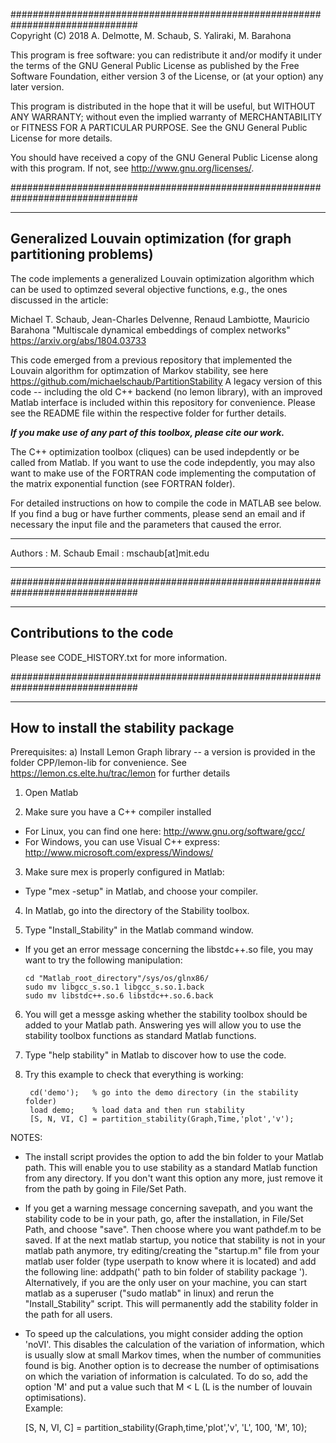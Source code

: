 ###############################################################################  
Copyright (C) 2018 A. Delmotte, M. Schaub, S. Yaliraki, M. Barahona

This program is free software: you can redistribute it and/or modify
it under the terms of the GNU General Public License as published by
the Free Software Foundation, either version 3 of the License, or
(at your option) any later version.

This program is distributed in the hope that it will be useful,
but WITHOUT ANY WARRANTY; without even the implied warranty of
MERCHANTABILITY or FITNESS FOR A PARTICULAR PURPOSE.  See the
GNU General Public License for more details.

You should have received a copy of the GNU General Public License
along with this program. If not, see <http://www.gnu.org/licenses/>.

###############################################################################

-----------------------------------------------------------------------------
Generalized Louvain optimization (for graph partitioning problems)
-----------------------------------------------------------------------------

The code implements a generalized Louvain optimization algorithm which can be used to
optimzed several objective functions, e.g., the ones discussed in the article:

Michael T. Schaub, Jean-Charles Delvenne, Renaud Lambiotte, Mauricio Barahona
"Multiscale dynamical embeddings of complex networks"
https://arxiv.org/abs/1804.03733

This code emerged from a previous repository that implemented the Louvain algorithm
for optimzation of Markov stability, see here
https://github.com/michaelschaub/PartitionStability
A legacy version of this code -- including the old C++ backend (no lemon library), with
an improved Matlab interface is included within this repository for convenience.
Please see the README file within the respective folder for further details.


***If you make use of any part of this toolbox, please cite our work.***

The C++ optimization toolbox (cliques) can be used indepdently or be called from Matlab.
If you want to use the code indepdently, you may also want to make use of the FORTRAN 
code implementing the computation of the matrix exponential function (see FORTRAN folder).

For detailed instructions on how to compile the code in MATLAB see below.
If you find a bug or have further comments, please send an email and if 
necessary the input file and the parameters that caused the error.

- - - - - - - - - - - - - - - - - - - - - - - - - - - - - - - - - - - - - - - -
Authors   : M. Schaub
Email     : mschaub[at]mit.edu
- - - - - - - - - - - - - - - - - - - - - - - - - - - - - - - - - - - - - - - -

###############################################################################

-----------------------------------------------------------------------------
Contributions to the code
-----------------------------------------------------------------------------

Please see CODE_HISTORY.txt for more information.

###############################################################################

-----------------------------------------------------------------------------
How to install the stability package
-----------------------------------------------------------------------------

Prerequisites:
a) Install Lemon Graph library -- a version is provided in the folder CPP/lemon-lib 
    for convenience. See https://lemon.cs.elte.hu/trac/lemon for further details

1. Open Matlab

2. Make sure you have a C++ compiler installed
  * For Linux, you can find one here: 
    http://www.gnu.org/software/gcc/
  * For Windows, you can use Visual C++ express: 
    http://www.microsoft.com/express/Windows/

3. Make sure mex is properly configured in Matlab:
  * Type "mex -setup" in Matlab, and choose your compiler.

4. In Matlab, go into the directory of the Stability toolbox.

5. Type "Install_Stability" in the Matlab command window.
  * If you get an error message concerning the libstdc++.so file, 
    you may want to try the following manipulation:

        cd "Matlab_root_directory"/sys/os/glnx86/
        sudo mv libgcc_s.so.1 libgcc_s.so.1.back
        sudo mv libstdc++.so.6 libstdc++.so.6.back

6. You will get a messge asking whether the stability toolbox should 
   be added to your Matlab path. Answering yes will allow you to use 
   the stability toolbox functions as standard Matlab functions.
            
7. Type "help stability" in Matlab to discover how to use the code.

8. Try this example to check that everything is working:
    
        cd('demo');   % go into the demo directory (in the stability folder)
        load demo;    % load data and then run stability
        [S, N, VI, C] = partition_stability(Graph,Time,'plot','v');

NOTES:

* The install script provides the option to add the bin folder to your 
Matlab path. This will enable you to use stability as a standard Matlab 
function from any directory. If you don't want this option any more,
just remove it from the path by going in File/Set Path.

* If you get a warning message concerning savepath, and you want the 
stability code to be in your path, go, after the installation, in 
File/Set Path, and choose "save". Then choose where you want pathdef.m
to be saved. If at the next matlab startup, you notice that stability is
not in your matlab path anymore, try editing/creating the "startup.m" file
from your matlab user folder (type userpath to know where it is located)
and add the following line: addpath(' path to bin folder of stability 
package '). Alternatively, if you are the only user on your machine, you
can start matlab as a superuser ("sudo matlab" in linux) and rerun the
"Install_Stability" script. This will permanently add the stability folder 
in the path for all users.

* To speed up the calculations, you might consider adding the
option 'noVI'. This disables the calculation of the variation of information, 
which is usually slow at small Markov times, when the number of 
communities found is big. 
Another option is to decrease the number of optimisations on which the variation 
of information is calculated. To do so, add the option 'M' and put a value
such that M < L (L is the number of louvain optimisations).  
Example:
 
    [S, N, VI, C] = partition_stability(Graph,time,'plot','v', 'L', 100, 'M', 10);

